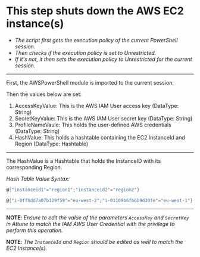 # This step shuts down the AWS EC2 instance(s)

- *The script first gets the execution policy of the current PowerShell session.*
- *Then checks if the execution policy is set  to Unrestricted.*
- *If it's not, it then sets the execution policy to Unrestricted for the current session.*

---

First, the AWSPowerShell module is imported to the current session.

Then the values below are set:

1. AccessKeyValue: This is the AWS IAM User access key (DataType: String)
1. SecretKeyValue: This is the AWS IAM User secret key (DataType: String)
1. ProfileNameVaule: This holds the user-defined AWS credentials (DataType: String)
1. HashValue: This holds a hashtable containing the EC2 InstanceId and Region (DataType: Hashtable)

---

The HashValue is a Hashtable that holds the InstanceID with its corresponding Region.

*Hash Table Value Syntax:*

```powershell
@{"instanceid1"="region1";"instanceid2"="region2"}
```

```powershell
@{"i-0ffhdd7a07b129f59"="eu-west-2";"i-01109b6fb6b9d30fe"="eu-west-1"}
```

---

**NOTE**: *Ensure to edit the value of the parameters `AccessKey` and `SecretKey` in Attune to match the IAM AWS User Credential with the privilege to perform this operation.*

**NOTE**: *The `InstanceId` and `Region` should be edited as well to match the EC2 Instance(s).*
